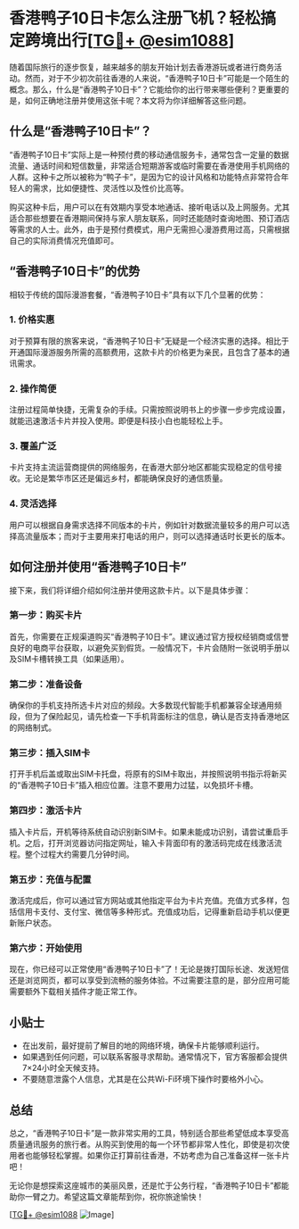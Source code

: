# 香港鸭子10日卡怎么注册飞机？轻松搞定跨境出行[[TG💪+ @esim1088](https://t.me/s/esim1088)]

随着国际旅行的逐步恢复，越来越多的朋友开始计划去香港游玩或者进行商务活动。然而，对于不少初次前往香港的人来说，“香港鸭子10日卡”可能是一个陌生的概念。那么，什么是“香港鸭子10日卡”？它能给你的出行带来哪些便利？更重要的是，如何正确地注册并使用这张卡呢？本文将为你详细解答这些问题。

## 什么是“香港鸭子10日卡”？

“香港鸭子10日卡”实际上是一种预付费的移动通信服务卡，通常包含一定量的数据流量、通话时间和短信数量，非常适合短期游客或临时需要在香港使用手机网络的人群。这种卡之所以被称为“鸭子卡”，是因为它的设计风格和功能特点非常符合年轻人的需求，比如便捷性、灵活性以及性价比高等。

购买这种卡后，用户可以在有效期内享受本地通话、接听电话以及上网服务。尤其适合那些想要在香港期间保持与家人朋友联系，同时还能随时查询地图、预订酒店等需求的人士。此外，由于是预付费模式，用户无需担心漫游费用过高，只需根据自己的实际消费情况充值即可。

## “香港鸭子10日卡”的优势

相较于传统的国际漫游套餐，“香港鸭子10日卡”具有以下几个显著的优势：

### 1. **价格实惠**
   对于预算有限的旅客来说，“香港鸭子10日卡”无疑是一个经济实惠的选择。相比于开通国际漫游服务所需的高额费用，这款卡片的价格更为亲民，且包含了基本的通讯需求。

### 2. **操作简便**
   注册过程简单快捷，无需复杂的手续。只需按照说明书上的步骤一步步完成设置，就能迅速激活卡片并投入使用。即便是科技小白也能轻松上手。

### 3. **覆盖广泛**
   卡片支持主流运营商提供的网络服务，在香港大部分地区都能实现稳定的信号接收。无论是繁华市区还是偏远乡村，都能确保良好的通信质量。

### 4. **灵活选择**
   用户可以根据自身需求选择不同版本的卡片，例如针对数据流量较多的用户可以选择高流量版本；而对于主要用来打电话的用户，则可以选择通话时长更长的版本。

## 如何注册并使用“香港鸭子10日卡”

接下来，我们将详细介绍如何注册并使用这款卡片。以下是具体步骤：

### 第一步：购买卡片
首先，你需要在正规渠道购买“香港鸭子10日卡”。建议通过官方授权经销商或信誉良好的电商平台获取，以避免买到假货。一般情况下，卡片会随附一张说明手册以及SIM卡槽转换工具（如果适用）。

### 第二步：准备设备
确保你的手机支持所选卡片对应的频段。大多数现代智能手机都兼容全球通用频段，但为了保险起见，请先检查一下手机背面标注的信息，确认是否支持香港地区的网络制式。

### 第三步：插入SIM卡
打开手机后盖或取出SIM卡托盘，将原有的SIM卡取出，并按照说明书指示将新买的“香港鸭子10日卡”插入相应位置。注意不要用力过猛，以免损坏卡槽。

### 第四步：激活卡片
插入卡片后，开机等待系统自动识别新SIM卡。如果未能成功识别，请尝试重启手机。之后，打开浏览器访问指定网址，输入卡背面印有的激活码完成在线激活流程。整个过程大约需要几分钟时间。

### 第五步：充值与配置
激活完成后，你可以通过官方网站或其他指定平台为卡片充值。充值方式多样，包括信用卡支付、支付宝、微信等多种形式。充值成功后，记得重新启动手机以便更新账户状态。

### 第六步：开始使用
现在，你已经可以正常使用“香港鸭子10日卡”了！无论是拨打国际长途、发送短信还是浏览网页，都可以享受到流畅的服务体验。不过需要注意的是，部分应用可能需要额外下载相关插件才能正常工作。

## 小贴士

- 在出发前，最好提前了解目的地的网络环境，确保卡片能够顺利运行。
- 如果遇到任何问题，可以联系客服寻求帮助。通常情况下，官方客服都会提供7×24小时全天候支持。
- 不要随意泄露个人信息，尤其是在公共Wi-Fi环境下操作时要格外小心。

## 总结

总之，“香港鸭子10日卡”是一款非常实用的工具，特别适合那些希望低成本享受高质量通讯服务的旅行者。从购买到使用的每一个环节都非常人性化，即使是初次使用者也能够轻松掌握。如果你正打算前往香港，不妨考虑为自己准备这样一张卡片吧！

无论你是想探索这座城市的美丽风景，还是忙于公务行程，“香港鸭子10日卡”都能助你一臂之力。希望这篇文章能帮到你，祝你旅途愉快！

[[TG💪+ @esim1088](https://t.me/s/esim1088) ![Image](https://i.postimg.cc/4NQfJmqS/Snipaste-2025-05-13-00-14-12.png)]